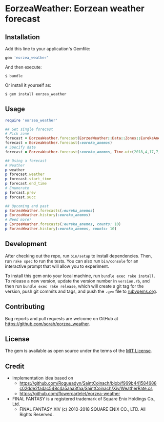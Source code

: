 # EorzeaWeather: Eorzean weather forecast

## Installation

Add this line to your application's Gemfile:

```ruby
gem 'eorzea_weather'
```

And then execute:

    $ bundle

Or install it yourself as:

    $ gem install eorzea_weather

## Usage

``` ruby
require 'eorzea_weather'

## Get single forecast
# Pick zone
forecast = EorzeaWeather.forecast(EorzeaWeather::Data::Zones::EurekaAnemos)
forecast = EorzeaWeather.forecast(:eureka_anemos)
# Specify date
forecast = EorzeaWeather.forecast(:eureka_anemos, Time.utc(2018,4,17,7,0,0))

## Using a forecast
# Weather
p weather
p forecast.weather
p forecast.start_time
p forecast.end_time
# Enumerate
p forcast.prev
p forcast.succ

## Upcoming and past
p EorzeaWeather.forecasts(:eureka_anemos)
p EorzeaWeather.history(:eureka_anemos)
# Need more?
p EorzeaWeather.forecasts(:eureka_anemos, counts: 10)
p EorzeaWeather.history(:eureka_anemos, counts: 10)
```

## Development

After checking out the repo, run `bin/setup` to install dependencies. Then, run `rake spec` to run the tests. You can also run `bin/console` for an interactive prompt that will allow you to experiment.

To install this gem onto your local machine, run `bundle exec rake install`. To release a new version, update the version number in `version.rb`, and then run `bundle exec rake release`, which will create a git tag for the version, push git commits and tags, and push the `.gem` file to [rubygems.org](https://rubygems.org).

## Contributing

Bug reports and pull requests are welcome on GitHub at https://github.com/sorah/eorzea_weather.

## License

The gem is available as open source under the terms of the [MIT License](https://opensource.org/licenses/MIT).

## Credit

- Implementation idea based on
  - https://github.com/Rogueadyn/SaintCoinach/blob/f969b441584688c02dde2fadac548c4a5aaa3faa/SaintCoinach/Xiv/WeatherRate.cs
  - https://github.com/flowercartelet/eorzea-weather
- FINAL FANTASY is a registered trademark of Square Enix Holdings Co., Ltd.
  - FINAL FANTASY XIV (c) 2010-2018 SQUARE ENIX CO., LTD. All Rights Reserved.
